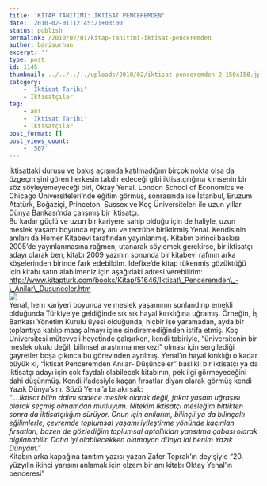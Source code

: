 ```yaml
---
title: 'KİTAP TANITIMI: İKTİSAT PENCEREMDEN'
date: '2010-02-01T12:45:21+03:00'
status: publish
permalink: /2010/02/01/kitap-tanitimi-iktisat-penceremden
author: barisurhan
excerpt: ''
type: post
id: 1145
thumbnail: ../../../../uploads/2010/02/iktisat-penceremden-2-150x150.jpg
category:
    - 'İktisat Tarihi'
    - İktisatçılar
tag:
    - anı
    - 'İktisat Tarihi'
    - İktisatçılar
post_format: []
post_views_count:
    - '507'
---
```

İktisattaki duruşu ve bakış açısında katılmadığım birçok nokta olsa da özgeçmişini gören herkesin takdir edeceği gibi iktisatçılığına kimsenin bir söz söyleyemeyeceği biri, Oktay Yenal. London School of Economics ve Chicago Üniversiteleri’nde eğitim görmüş, sonrasında ise İstanbul, Eruzum Atatürk, Boğaziçi, Princeton, Sussex ve Koç Üniversiteleri ile uzun yıllar Dünya Bankası’nda çalışmış bir iktisatçı.  
Bu kadar güçlü ve uzun bir kariyere sahip olduğu için de haliyle, uzun meslek yaşamı boyunca epey anı ve tecrübe biriktirmiş Yenal. Kendisinin anıları da Homer Kitabevi tarafından yayınlanmış. Kitabın birinci baskısı 2005’de yayınlanmasına rağmen, utanarak söylemek gerekirse, bir iktisatçı adayı olarak ben, kitabı 2009 yazının sonunda bir kitabevi rafının arka köşelerinden birinde fark edebildim. Idefixe’de kitap tükenmiş gözüktüğü için kitabı satın alabilmeniz için aşağıdaki adresi verebilirim:  
http://www.kitapturk.com/books/Kitap/51646/Iktisat\_Penceremden\_-\_Anilar\_Dusunceler.htm  
![](http://static.ideefixe.com/images/180/180090_2.jpg)  
Yenal, hem kariyeri boyunca ve meslek yaşamının sonlandırıp emekli olduğunda Türkiye’ye geldiğinde sık sık hayal kırıklığına uğramış. Örneğin, İş Bankası Yönetim Kurulu üyesi olduğunda, hiçbir işe yaramadan, ayda bir toplantıya katılıp maaş almayı içine sindiremediğinden istifa etmiş. Koç Üniversitesi mütevveli heyetinde çalışırken, kendi tabiriyle, “üniversitenin bir meslek okulu değil, bilimsel araştırma merkezi” olması için sergilediği gayretler boşa çıkınca bu görevinden ayrılmış. Yenal’ın hayal kırıklığı o kadar büyük ki, “İktisat Penceremden Anılar- Düşünceler” başlıklı bir iktisatçı ya da iktisatçı adayı için çok faydalı olabilecek kitabının, pek ilgi görmeyeceğini dahi düşünmüş. Kendi ifadesiyle kaçan fırsatlar diyarı olarak görmüş kendi Yazık Dünya’sını. Sözü Yenal’a bırakırsak:  
“….*iktisat bilim dalını sadece meslek olarak değil, fakat yaşam uğraşısı olarak seçmiş olmamdan mutluyum. Nitekim iktisatçı mesleğim bittikten sonra da iktisatçılığım sürüyor. Onun için anılarım, bilinçli ya da bilinçaltı eğilimlerle, çevremde toplumsal yaşamı iyileştirme yönünde kaçırılan fırsatları, bazen de gözlediğim toplumsal aptallıkları yansıtma çabası olarak algılanabilir. Daha iyi olabilecekken olamayan dünya idi benim Yazık Dünyam*.”  
Kitabın arka kapağına tanıtım yazısı yazan Zafer Toprak’ın deyişiyle “20. yüzyılın ikinci yarısını anlamak için elzem bir anı kitabı Oktay Yenal’ın penceresi”